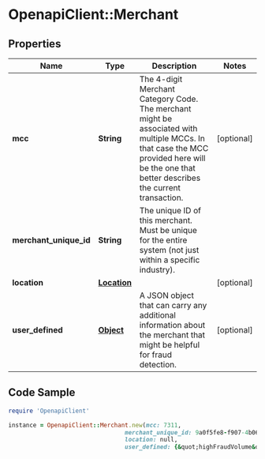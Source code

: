 # OpenapiClient::Merchant

## Properties

Name | Type | Description | Notes
------------ | ------------- | ------------- | -------------
**mcc** | **String** | The 4-digit Merchant Category Code. The merchant might be associated with multiple MCCs. In that case the MCC provided here will be the one that better describes the current transaction. | [optional] 
**merchant_unique_id** | **String** | The unique ID of this merchant. Must be unique for the entire system (not just within a specific industry). | 
**location** | [**Location**](Location.md) |  | [optional] 
**user_defined** | [**Object**](.md) | A JSON object that can carry any additional information about the merchant that might be helpful for fraud detection. | [optional] 

## Code Sample

```ruby
require 'OpenapiClient'

instance = OpenapiClient::Merchant.new(mcc: 7311,
                                 merchant_unique_id: 9a0f5fe8-f907-4b06-88e9-8dd5141cbf44,
                                 location: null,
                                 user_defined: {&quot;highFraudVolume&quot;:true})
```


